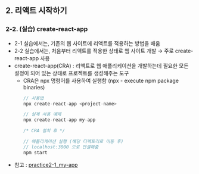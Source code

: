 ## 2. 리액트 시작하기   
### 2-2. (실습) create-react-app   
- 2-1 실습에서는, 기존의 웹 사이트에 리액트를 적용하는 방법을 배움   
- 2-2 실습에서는, 처음부터 리액트를 적용한 상태로 웹 사이트 개발 → 주로 create-react-app 사용   
- create-react-app(CRA) : 리액트로 웹 애플리케이션을 개발하는데 필요한 모든 설정이 되어 있는 상태로 프로젝트를 생성해주는 도구   
  * CRA은 npx 명령어를 사용하여 실행함 (npx - execute npm package binaries)   
    ``` javascript
    // 사용법
    npx create-react-app <project-name>

    // 실제 사용 예제
    npx create-react-app my-app

    /* CRA 설치 후 */

    // 애플리케이션 실행 (해당 디렉토리로 이동 후)
    // localhost:3000 으로 연결해줌
    npm start
    ```
- 참고 : [practice2-1_my-app](https://github.com/Son-Sumin/react-notes/tree/main/React%20JS/%EC%86%8C%ED%94%8C/practice)   
<br>
